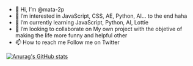 - 👋 Hi, I’m @mata-2p
- 👀 I’m interested in JavaScript, CSS, AE, Python, AI... to the end haha
- 🌱 I’m currently learning JavaScript, Python, AI, Lottie
- 💞️ I’m looking to collaborate on My own project with the objetive of making the life more funny and helpful other
- 📫 How to reach me Follow me on Twitter 

[![Anurag's GitHub stats](https://github-readme-stats.vercel.app/api?username=mata-2p)](https://github.com/anuraghazra/github-readme-stats)

<!---
mata-2p/mata-2p is a ✨ special ✨ repository because its `README.md` (this file) appears on your GitHub profile.
You can click the Preview link to take a look at your changes.
--->
